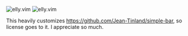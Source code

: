 <img alt="elly.vim" src="https://user-images.githubusercontent.com/41639488/100081526-78ae8580-2e8a-11eb-845f-4b1d5e342295.png">

<img alt="elly.vim" src="https://user-images.githubusercontent.com/41639488/100081533-7b10df80-2e8a-11eb-83ca-ac55d550b506.png">

This heavily customizes https://github.com/Jean-Tinland/simple-bar, so license goes to it. I appreciate so much.
